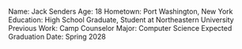 Name: Jack Senders
Age: 18
Hometown: Port Washington, New York
Education: High School Graduate, Student at Northeastern University
Previous Work: Camp Counselor
Major: Computer Science
Expected Graduation Date: Spring 2028